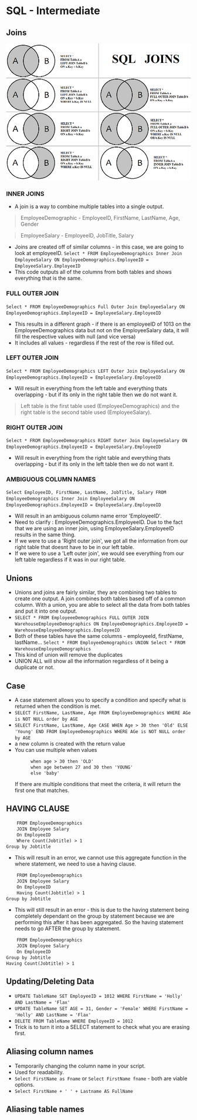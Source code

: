 # SQL - Intermediate 

## Joins
![Join-Visual](joins.png)
### INNER JOINS
- A join is a way to combine multiple tables into a single output. 
> EmployeeDemographic - EmployeeID, FirstName, LastName, Age, Gender

> EmployeeSalary - EmployeeID, JobTitle, Salary

- Joins are created off of similar columns - in this case, we are going to look at employeeID.
`Select * FROM EmployeeDemographics
Inner Join EmployeeSalary
ON EmployeeDemographics.EmployeeID = EmployeeSalary.EmployeeID`
- This code outputs all of the columns from both tables and shows everything that is the same.


### FULL OUTER JOIN
`Select * FROM EmployeeDemographics
Full Outer Join EmployeeSalary
ON EmployeeDemographics.EmployeeID = EmployeeSalary.EmployeeID`
- This results in a different graph - if there is an employeeID of 1013 on the EmployeeDemographics data but not on the EmployeeSalary data, it will fill the respective values with null (and vice versa)
- It includes all values - regardless if the rest of the row is filled out.

### LEFT OUTER JOIN
`Select * FROM EmployeeDemographics
LEFT Outer Join EmployeeSalary
ON EmployeeDemographics.EmployeeID = EmployeeSalary.EmployeeID`
- Will result in everything from the left table and everything thats overlapping - but if its only in the right table then we do not want it.
> Left table is the first table used (EmployeeDemographics) and the right table is the second table used (EmployeeSalary).

### RIGHT OUTER JOIN
`Select * FROM EmployeeDemographics
RIGHT Outer Join EmployeeSalary
ON EmployeeDemographics.EmployeeID = EmployeeSalary.EmployeeID`
- Will result in everything from the right table and everything thats overlapping - but if its only in the left table then we do not want it.

### AMBIGUOUS COLUMN NAMES
`Select EmployeeID, FirstName, LastName, JobTitle, Salary
FROM EmployeeDemographics
Inner Join EmployeeSalary
ON EmployeeDemographics.EmployeeID = EmployeeSalary.EmployeeID`
- Will result in an ambiguous column name error 'EmployeeID'. 
- Need to clarify : EmployeeDemographics.EmployeeID. Due to the fact that we are using an inner join, using EmployeeSalary.EmployeeID results in the same thing. 
- If we were to use a 'Right outer join', we got all the information from our right table that doesnt have to be in our left table.
- If we were to use a 'Left outer join', we would see everything from our left table regardless if it was in our right table. 

## Unions
- Unions and joins are fairly similar, they are combining two tables to create one output. A join combines both tables based off of a common column. With a union, you are able to select all the data from both tables and put it into one output. 
- `SELECT * FROM EmployeeeDemographics FULL OUTER JOIN WarehouseEmployeeDemographics ON EmployeeDemographics.EmployeeID = WarehouseEmployeeDemographics.EmployeeID`
- Both of these tables have the same columns - employeeId, firstName, lastName...
`Select * FROM EmployeeDemographics UNION Select * FROM WarehouseEmployeeDemographics`
- This kind of union will remove the duplicates
- UNION ALL will show all the information regardless of it being a duplicate or not.

## Case
- A case statement allows you to specify a condition and specify what is returned when the condition is met.
- `SELECT FirstName, LastName, Age FROM EmployeeDemographics WHERE AGe is NOT NULL order by AGE`
- `SELECT FirstName, LastName, Age CASE WHEN Age > 30 then 'Old' ELSE 'Young' END FROM EmployeeDemographics WHERE AGe is NOT NULL order by AGE`
- a new column is created with the return value
- You can use multiple when values 
  ~~~ CASE 
        when age > 30 then 'OLD'
        when age between 27 and 30 then 'YOUNG'
        else 'baby'
    ~~~
    If there are multiple conditions that meet the criteria, it will return the first one that matches. 

## HAVING CLAUSE
~~~ Select Jobtitle, Count(Jobtitle)
    FROM EmployeeDemographics
    JOIN Employee Salary
    On EmployeeID
    Where Count(Jobtitle) > 1
Group by Jobtitle 
~~~
- This will result in an error, we cannot use this aggregate function in the where statement, we need to use a having clause.
~~~ Select Jobtitle, Count(Jobtitle)
    FROM EmployeeDemographics
    JOIN Employee Salary
    On EmployeeID
    Having Count(Jobtitle) > 1
Group by Jobtitle 
~~~
- This will still result in an error - this is due to the having statement being completely dependant on the group by statement because we are performing this after it has been aggregated. So the having statement needs to go AFTER the group by statement. 
~~~ Select Jobtitle, Count(Jobtitle)
    FROM EmployeeDemographics
    JOIN Employee Salary
    On EmployeeID    
Group by Jobtitle 
Having Count(Jobtitle) > 1
~~~

## Updating/Deleting Data

- `UPDATE TableName SET EmployeeID = 1012 WHERE FirstName = 'Holly' AND LastName = 'Flax'`
- `UPDATE TableName SET AGE = 31, Gender = 'Female' WHERE FirstName = 'Holly' AND LastName = 'Flax'`
- `DELETE FROM TableName WHERE EmployeeID = 1012`
- Trick is to turn it into a SELECT statement to check what you are erasing first.

## Aliasing column names
- Temporarily changing the column name in your script.
- Used for readability.
- `Select FirstName as Fname` or `Select FirstName fname` - both are viable options.
- `Select FirstName + ' ' + Lastname AS FullName`

## Aliasing table names

